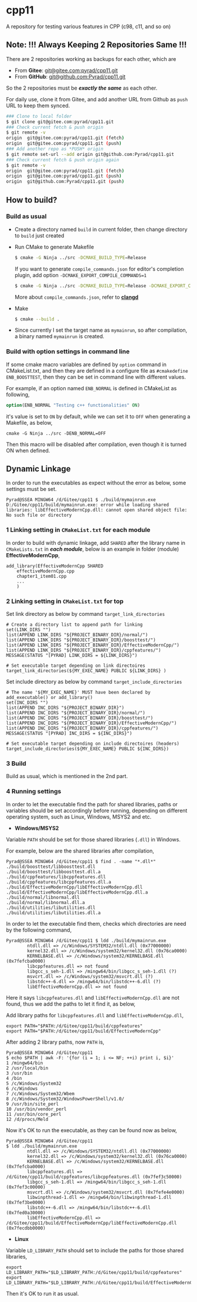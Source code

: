 # cpp11
A repository for testing various features in CPP (c98, c11, and so on)



## Note: !!! Always Keeping 2 Repositories Same !!!

There are 2 repositories working as backups for each other, which are

- From **Gitee**: [git@gitee.com:pyrad/cpp11.git]( git@gitee.com:pyrad/cpp11.git)
- From **GitHub**: [git@github.com:Pyrad/cpp11.git](git@github.com:Pyrad/cpp11.git)

So the 2 repositories must be ***exactly the same*** as each other.

For daily use, clone it from Gitee, and add another URL from Github as `push` URL to keep them synced.

```bash
### Clone to local folder
$ git clone git@gitee.com:pyrad/cpp11.git
### Check current fetch & push origin
$ git remote -v 
origin  git@gitee.com:pyrad/cpp11.git (fetch)
origin  git@gitee.com:pyrad/cpp11.git (push)
### Add another repo as *PUSH* origin
$ git remote set-url --add origin git@github.com:Pyrad/cpp11.git
### Check current fetch & push origin again
$ git remote -v
origin  git@gitee.com:pyrad/cpp11.git (fetch)
origin  git@gitee.com:pyrad/cpp11.git (push)
origin  git@github.com:Pyrad/cpp11.git (push)
```



## How to build?

### Build as usual

- Create a directory named `build` in current folder, then change directory to `build` just created

- Run CMake to generate Makefile

  ```bash
  $ cmake -G Ninja ../src -DCMAKE_BUILD_TYPE=Release
  ```

  

  If you want to generate `compile_commands.json` for editor's completion plugin, add option `-DCMAKE_EXPORT_COMPILE_COMMANDS=1`

  ```bash
  $ cmake -G Ninja ../src -DCMAKE_BUILD_TYPE=Release -DCMAKE_EXPORT_COMPILE_COMMANDS=1
  ```

  More about `compile_commands.json`, refer to [**clangd**](https://clangd.llvm.org/installation)

  

- Make

  ```bash
  $ cmake --build .
  ```

- Since currently I set the target name as `mymainrun`, so after compilation, a binary named `mymainrun` is created.


### Build with option settings in command line

If some cmake macro variables are defined by `option` command in CMakeList.txt, and then they are defined in a configure file as `#cmakedefine ENB_BOOSTTEST`, then they can be set in command line with different values.

For example, if an option named `ENB_NORMAL` is defined in CMakeList as following,

```cmake
option(ENB_NORMAL "Testing c++ functionalities" ON)
```

it's value is set to `ON` by default, while we can set it to `OFF` when generating a Makefile, as below,

```shell
cmake -G Ninja ../src -DENB_NORMAL=OFF
```

Then this macro will be disabled after compilation, even though it is turned ON when defined.


## Dynamic Linkage

In order to run the executables as expect without the error as below, some settings must be set.

```shell
Pyrad@SSEA MINGW64 /d/Gitee/cpp11 $ ./build/mymainrun.exe
D:/Gitee/cpp11/build/mymainrun.exe: error while loading shared libraries: libEffectiveModernCpp.dll: cannot open shared object file: No such file or directory
```



### 1 Linking setting in `CMakeList.txt` for each module

In order to build with dynamic linkage, add `SHARED` after the library name in `CMakeLists.txt` in ***each module***, below is an example in folder (module) **EffectiveModernCpp**,

```shell
add_library(EffectiveModernCpp SHARED
    effectiveModernCpp.cpp
    chapter1_item01.cpp
    ...
    )
```



### 2 Linking setting in `CMakeList.txt` for top

Set link directory as below by command `target_link_directories`

```shell
# Create a directory list to append path for linking
set(LINK_DIRS "")
list(APPEND LINK_DIRS "${PROJECT_BINARY_DIR}/normal/")
list(APPEND LINK_DIRS "${PROJECT_BINARY_DIR}/boosttest/")
list(APPEND LINK_DIRS "${PROJECT_BINARY_DIR}/EffectiveModernCpp/")
list(APPEND LINK_DIRS "${PROJECT_BINARY_DIR}/cppfeatures/")
MESSAGE(STATUS "[PYRAD] LINK_DIRS = ${LINK_DIRS}")

# Set executable target depending on link directoires
target_link_directories(${MY_EXEC_NAME} PUBLIC ${LINK_DIRS} )
```

Set include directory as below by command `target_include_directories`

```shell
# The name '${MY_EXEC_NAME}' MUST have been declared by add_executable() or add_library()
set(INC_DIRS "")
list(APPEND INC_DIRS "${PROJECT_BINARY_DIR}")
list(APPEND INC_DIRS "${PROJECT_BINARY_DIR}/normal/")
list(APPEND INC_DIRS "${PROJECT_BINARY_DIR}/boosttest/")
list(APPEND INC_DIRS "${PROJECT_BINARY_DIR}/EffectiveModernCpp/")
list(APPEND INC_DIRS "${PROJECT_BINARY_DIR}/cppfeatures/")
MESSAGE(STATUS "[PYRAD] INC_DIRS = ${INC_DIRS}")

# Set executable target depending on include directoires (headers)
target_include_directories(${MY_EXEC_NAME} PUBLIC ${INC_DIRS})
```



### 3 Build

Build as usual, which is mentioned in the 2nd part.



### 4 Running settings

In order to let the executable find the path for shared libraries, paths or variables should be set accordingly before running, depending on different operating system, such as Linux, Windows, MSYS2 and etc.

- **Windows/MSYS2**

Variable `PATH` should be set for those shared libraries (`.dll`) in Windows.

For example, below are the shared libraries after compilation,

```shell
Pyrad@SSEA MINGW64 /d/Gitee/cpp11 $ find . -name "*.dll*"
./build/boosttest/libboosttest.dll
./build/boosttest/libboosttest.dll.a
./build/cppfeatures/libcppfeatures.dll
./build/cppfeatures/libcppfeatures.dll.a
./build/EffectiveModernCpp/libEffectiveModernCpp.dll
./build/EffectiveModernCpp/libEffectiveModernCpp.dll.a
./build/normal/libnormal.dll
./build/normal/libnormal.dll.a
./build/utilities/libutilities.dll
./build/utilities/libutilities.dll.a
```

In order to let the executable find them, checks which directories are need by the following command,

```shell
Pyrad@SSEA MINGW64 /d/Gitee/cpp11 $ ldd ./build/mymainrun.exe
        ntdll.dll => /c/Windows/SYSTEM32/ntdll.dll (0x77000000)
        kernel32.dll => /c/Windows/system32/kernel32.dll (0x76ca0000)
        KERNELBASE.dll => /c/Windows/system32/KERNELBASE.dll (0x7fefcba0000)
        libcppfeatures.dll => not found
        libgcc_s_seh-1.dll => /mingw64/bin/libgcc_s_seh-1.dll (?)
        msvcrt.dll => /c/Windows/system32/msvcrt.dll (?)
        libstdc++-6.dll => /mingw64/bin/libstdc++-6.dll (?)
        libEffectiveModernCpp.dll => not found
```

Here it says `libcppfeatures.dll` and `libEffectiveModernCpp.dll` are not found, thus we add the paths to let it find it, as below,

Add library paths for `libcppfeatures.dll` and `libEffectiveModernCpp.dll`,

```shell
export PATH="$PATH:/d/Gitee/cpp11/build/cppfeatures"
export PATH="$PATH:/d/Gitee/cpp11/build/EffectiveModernCpp"
```

After adding 2 library paths, now `PATH` is,

```shell
Pyrad@SSEA MINGW64 /d/Gitee/cpp11
$ echo $PATH | awk -F: '{for (i = 1; i <= NF; ++i) print i, $i}'
1 /mingw64/bin
2 /usr/local/bin
3 /usr/bin
4 /bin
5 /c/Windows/System32
6 /c/Windows
7 /c/Windows/System32/Wbem
8 /c/Windows/System32/WindowsPowerShell/v1.0/
9 /usr/bin/site_perl
10 /usr/bin/vendor_perl
11 /usr/bin/core_perl
12 /d/procs/Meld
```

Now it's OK to run the executable, as they can be found now as below,

```shell
Pyrad@SSEA MINGW64 /d/Gitee/cpp11
$ ldd ./build/mymainrun.exe
        ntdll.dll => /c/Windows/SYSTEM32/ntdll.dll (0x77000000)
        kernel32.dll => /c/Windows/system32/kernel32.dll (0x76ca0000)
        KERNELBASE.dll => /c/Windows/system32/KERNELBASE.dll (0x7fefcba0000)
        libcppfeatures.dll => /d/Gitee/cpp11/build/cppfeatures/libcppfeatures.dll (0x7fef3c50000)
        libgcc_s_seh-1.dll => /mingw64/bin/libgcc_s_seh-1.dll (0x7fef3c00000)
        msvcrt.dll => /c/Windows/system32/msvcrt.dll (0x7fefe4e0000)
        libwinpthread-1.dll => /mingw64/bin/libwinpthread-1.dll (0x7fef3be0000)
        libstdc++-6.dll => /mingw64/bin/libstdc++-6.dll (0x7fed0a30000)
        libEffectiveModernCpp.dll => /d/Gitee/cpp11/build/EffectiveModernCpp/libEffectiveModernCpp.dll (0x7fecdbb0000)
```



- **Linux**

Variable `LD_LIBRARY_PATH` should set to include the paths for those shared libraries,

```shell
export LD_LIBRARY_PATH="$LD_LIBRARY_PATH:/d/Gitee/cpp11/build/cppfeatures"
export LD_LIBRARY_PATH="$LD_LIBRARY_PATH:/d/Gitee/cpp11/build/EffectiveModernCpp"
```

Then it's OK to run it as usual.
